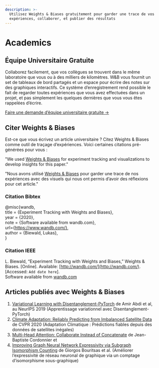 ```yaml
---
description: >-
  Utilisez Weights & Biases gratuitement pour garder une trace de vos
  expériences, collaborer, et publier des résultats
---
```


# Academics

##  Équipe Universitaire Gratuite

 Collaborez facilement, que vos collègues se trouvent dans le même laboratoire que vous ou à des milliers de kilomètres. W&B vous fournit un set de tableaux de bord partagés et un espace pour écrire des notes sur des graphiques interactifs. Ce système d’enregistrement rend possible le fait de regarder toutes expériences que vous avez effectuées dans un projet, et pas simplement les quelques dernières que vous vous êtes rappelées d’écrire.

 [Faire une demande d’équipe universitaire gratuite →](https://www.wandb.com/academic)

## Citer Weights & Biases

Est-ce que vous écrivez un article universitaire ? Citez Weights & Biases comme outil de traçage d’expériences. Voici certaines citations pré-générées pour vous :

"We used [Weights & Biases](http://wandb.ai/) for experiment tracking and visualizations to develop insights for this paper."

"Nous avons utilisé [Weights & Biases](http://wandb.ai/) pour garder une trace de nos expériences avec des visuels qui nous ont permis d’avoir des réflexions pour cet article."

### Citation Bibtex

@misc{wandb,  
title = {Experiment Tracking with Weights and Biases},  
year = {2020},  
note = {Software available from wandb.com},  
url={https://www.wandb.com/},  
author = {Biewald, Lukas},  
} 

### Citation IEEE

L. Biewald, “Experiment Tracking with Weights and Biases,” Weights & Biases. \[Online\]. Available: [http://wandb.com/](http://wandb.com/). \[Accessed: `Add date here`\].  
Software available from [wandb.com](http://wandb.com/)

## Articles publiés avec Weights & Biases

1. [Variational Learning with Disentanglement-PyTorch](https://arxiv.org/pdf/1912.05184.pdf) de Amir Abdi et al, au NeurIPS 2019 \(Apprentissage variationnel avec Disentanglement-PyTorch\)
2. [Climate Adaptation: Reliably Predicting from Imbalanced Satellite Data](https://openaccess.thecvf.com/content_CVPRW_2020/papers/w5/Rawal_Climate_Adaptation_Reliably_Predicting_From_Imbalanced_Satellite_Data_CVPRW_2020_paper.pdf) de CVPR 2020 \(Adaptation Climatique : Prédictions fiables depuis des données de satellites inégales\)
3. [Multi-Head Attention: Collaborate Instead of Concatenate](https://arxiv.org/pdf/2006.16362.pdf) de Jean-Baptiste Cordonnier et 
4. [Improving Graph Neural Network Expressivity via Subgraph Isomorphism Counting](https://grlplus.github.io/papers/75.pdf) de Giorgos Bouritsas et al. \(Améliorer l’expressivité de réseau neuronal de graphique via un comptage d’isomorphisme sous-graphique\)

